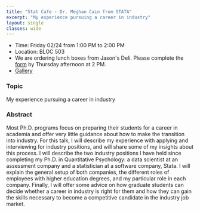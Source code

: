 ```yaml
---
title: "Stat Cafe - Dr. Meghan Cain from STATA"
excerpt: "My experience pursuing a career in industry"
layout: single
classes: wide
---
```


- Time: Friday 02/24 from 1:00 PM to 2:00 PM
- Location: BLOC 503
- We are ordering lunch boxes from Jason's Deli. Please complete the [form](https://docs.google.com/forms/d/e/1FAIpQLSfZJ713LUBAKpg773uxaOlTv_j35G_YBLcSm1YlNkxtfGTKew/viewform) by Thursday afternoon at 2 PM.
- [Gallery](/StatCafe/2023-02-24-gallery/)

### Topic

My experience pursuing a career in industry

### Abstract

Most Ph.D. programs focus on preparing their students for a career in academia and offer very little guidance about how to make the transition into industry. For this talk, I will describe my experience with applying and interviewing for industry positions, and will share some of my insights about this process. I will describe the two industry positions I have held since completing my Ph.D. in Quantitative Psychology: a data scientist at an assessment company and a statistician at a software company, Stata. I will explain the general setup of both companies, the different roles of employees with higher education degrees, and my particular role in each company. Finally, I will offer some advice on how graduate students can decide whether a career in industry is right for them and how they can gain the skills necessary to become a competitive candidate in the industry job market.
